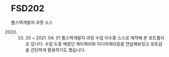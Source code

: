 # FSD202
풀스택개발자 과정 소스

2020. 10. 20 ~ 2021. 04. 01
풀스택개발자 과정 수업 이수중 스스로 제작해 본 포트폴리오 입니다.
수업 도중 배웠던 제이쿼리와 미디어쿼리등을 연습해보았고 포토샵을 간단하게 활용하기도 했습니다.
